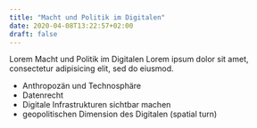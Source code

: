 ```yaml
---
title: "Macht und Politik im Digitalen"
date: 2020-04-08T13:22:57+02:00
draft: false
---
```


Lorem Macht und Politik im Digitalen Lorem ipsum dolor sit amet, consectetur adipisicing elit, sed do eiusmod.

- Anthropozän und Technosphäre
- Datenrecht
- Digitale Infrastrukturen sichtbar machen
- geopolitischen Dimension des Digitalen (spatial turn)